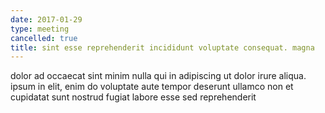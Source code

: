 ```yaml
---
date: 2017-01-29
type: meeting
cancelled: true
title: sint esse reprehenderit incididunt voluptate consequat. magna
---
```

dolor ad occaecat sint minim nulla qui in adipiscing ut dolor irure aliqua. ipsum in elit, enim do voluptate aute tempor deserunt ullamco non et cupidatat sunt nostrud fugiat labore esse sed reprehenderit